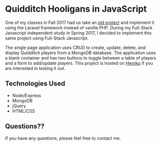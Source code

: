 # Quidditch Hooligans in JavaScript
One of my classes in Fall 2017 had us take an [old project](https://github.com/christianhoward/lab3laravel) and implement it using the Laravel framework instead of vanilla PHP. During my Full-Stack Javascript independent study in Spring 2017, I decided to implement this same project using Full-Stack Javascript.

The single page application uses CRUD to create, update, delete, and display Quidditch players from a MongoDB database. The application uses a blank container and has two buttons to toggle between a table of players and a form to add/update players. This project is hosted on [Heroku](https://quidditch-hooligans.herokuapp.com/) if you are interested in testing it out.

## Technologies Used
- Node/Express
- MongoDB
- jQuery
- HTML/CSS

## Questions??
If you have any questions, please feel free to contact me.
